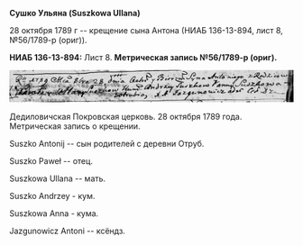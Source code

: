 **Сушко Ульяна (Suszkowa Ullana)**

28 октября 1789 г -- крещение сына Антона (НИАБ 136-13-894, лист 8,
№56/1789-р (ориг)).

**НИАБ 136-13-894:** Лист 8. **Метрическая запись №56/1789-р (ориг).**

![](./media/ec06b22d15275119d464d8134425694ea5b782f1.png)

Дедиловичская Покровская церковь. 28 октября 1789 года. Метрическая
запись о крещении.

Suszko Antonij -- сын родителей с деревни Отруб.

Suszko Paweł -- отец.

Suszkowa Ullana -- мать.

Suszko Andrzey - кум.

Suszkowa Anna - кума.

Jazgunowicz Antoni -- ксёндз.
